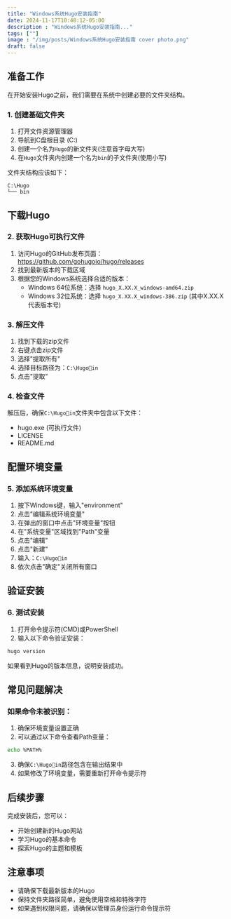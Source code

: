 ```yaml
---
title: "Windows系统Hugo安装指南"
date: 2024-11-17T10:48:12-05:00
description : "Windows系统Hugo安装指南..."
tags: [""]
image : "/img/posts/Windows系统Hugo安装指南 cover photo.png"
draft: false
---
```


## 准备工作

在开始安装Hugo之前，我们需要在系统中创建必要的文件夹结构。

### 1. 创建基础文件夹
1. 打开文件资源管理器
2. 导航到C盘根目录 (C:\)
3. 创建一个名为`Hugo`的新文件夹(注意首字母大写)
4. 在`Hugo`文件夹内创建一个名为`bin`的子文件夹(使用小写)

文件夹结构应该如下：
```
C:\Hugo
└── bin
```

## 下载Hugo

### 2. 获取Hugo可执行文件
1. 访问Hugo的GitHub发布页面：https://github.com/gohugoio/hugo/releases
2. 找到最新版本的下载区域
3. 根据您的Windows系统选择合适的版本：
   - Windows 64位系统：选择 `hugo_X.XX.X_windows-amd64.zip`
   - Windows 32位系统：选择 `hugo_X.XX.X_windows-386.zip`
   (其中X.XX.X代表版本号)

### 3. 解压文件
1. 找到下载的zip文件
2. 右键点击zip文件
3. 选择"提取所有"
4. 选择目标路径为：`C:\Hugoin`
5. 点击"提取"

### 4. 检查文件
解压后，确保`C:\Hugoin`文件夹中包含以下文件：
- hugo.exe (可执行文件)
- LICENSE
- README.md

## 配置环境变量

### 5. 添加系统环境变量
1. 按下Windows键，输入"environment"
2. 点击"编辑系统环境变量"
3. 在弹出的窗口中点击"环境变量"按钮
4. 在"系统变量"区域找到"Path"变量
5. 点击"编辑"
6. 点击"新建"
7. 输入：`C:\Hugoin`
8. 依次点击"确定"关闭所有窗口

## 验证安装

### 6. 测试安装
1. 打开命令提示符(CMD)或PowerShell
2. 输入以下命令验证安装：
```bash
hugo version
```
如果看到Hugo的版本信息，说明安装成功。

## 常见问题解决

### 如果命令未被识别：
1. 确保环境变量设置正确
2. 可以通过以下命令查看Path变量：
```bash
echo %PATH%
```
3. 确保`C:\Hugoin`路径包含在输出结果中
4. 如果修改了环境变量，需要重新打开命令提示符

## 后续步骤
完成安装后，您可以：
- 开始创建新的Hugo网站
- 学习Hugo的基本命令
- 探索Hugo的主题和模板

## 注意事项
- 请确保下载最新版本的Hugo
- 保持文件夹路径简单，避免使用空格和特殊字符
- 如果遇到权限问题，请确保以管理员身份运行命令提示符
